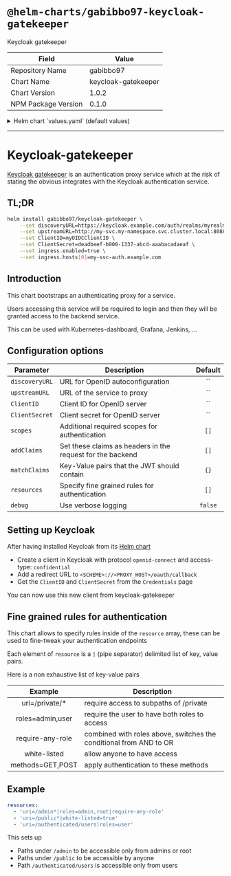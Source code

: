 # `@helm-charts/gabibbo97-keycloak-gatekeeper`

Keycloak gatekeeper

| Field               | Value               |
| ------------------- | ------------------- |
| Repository Name     | gabibbo97           |
| Chart Name          | keycloak-gatekeeper |
| Chart Version       | 1.0.2               |
| NPM Package Version | 0.1.0               |

<details>

<summary>Helm chart `values.yaml` (default values)</summary>

```yaml
# Default values for keycloak-gatekeeper.
# This is a YAML-formatted file.
# Declare variables to be passed into your templates.

replicaCount: 1

image:
  repository: keycloak/keycloak-gatekeeper
  tag: 4.6.0.Final
  pullPolicy: IfNotPresent

nameOverride: ''
fullnameOverride: ''

service:
  type: ClusterIP
  port: 80

ingress:
  enabled: false
  annotations:
    {}
    # kubernetes.io/ingress.class: nginx
    # kubernetes.io/tls-acme: "true"
  path: /
  hosts:
    - chart-example.local
  tls: []
  #  - secretName: chart-example-tls
  #    hosts:
  #      - chart-example.local

resources:
  {}
  # We usually recommend not to specify default resources and to leave this as a conscious
  # choice for the user. This also increases chances charts run on environments with little
  # resources, such as Minikube. If you do want to specify resources, uncomment the following
  # lines, adjust them as necessary, and remove the curly braces after 'resources:'.
  # limits:
  #  cpu: 100m
  #  memory: 128Mi
  # requests:
  #  cpu: 100m
  #  memory: 128Mi

nodeSelector: {}

tolerations: []

affinity: {}

# URL for OpenID autoconfiguration
# On Keycloak <server>/auth/realms/<realm_name>
discoveryURL: ''

# Service to proxy after successful authentication
# upstreamURL: http://my-service.my-namespace.svc.cluster.local:8088
upstreamURL: ''

# OpenID ClientID and secret
ClientID: ''
ClientSecret: ''

# Sets the encryption key used to encode the session state
# If not set it defaults to a random 32 characters alphanumeric string
encryptionKey: ''

# Require the following scopes in the request
scopes: []

# The following claims will be added to the headers of the request
# addClaims:
# - username
# - email
# - some_claim
# Will register three headers: X-Auth-Username, X-Auth-Email, X-Auth-Some-Claim
addClaims: []

# This allows to verify that a received JWT matches the expectations
matchClaims: {}

# These rules specify different authentication strategies for different URLs
# they follow this pattern: "key1=value1|key2=value2"
# Here is a non exhaustive list of key-value pairs
#   uri=/private/*    require access to subpaths of /private
#   roles=admin,user  require the user to have both roles to access
#   require-any-role  combined with roles above, switches the conditional from AND to OR
#   white-listed      allow anyone to have access
#   methods=GET,POST  apply authentication to these methods
rules: []

# Print verbose logs
debug: false

rbac:
  # Specifies whether RBAC resources should be created
  create: true

serviceAccount:
  # Specifies whether a ServiceAccount should be created
  create: true
  # The name of the ServiceAccount to use.
  # If not set and create is true, a name is generated using the fullname template
  name:

# Expose Prometheus metrics
prometheusMetrics: true
```

</details>

---

# Keycloak-gatekeeper

[Keycloak gatekeeper](https://github.com/keycloak/keycloak-gatekeeper) is an authentication proxy service which at the risk of stating the obvious integrates with the Keycloak authentication service.

## TL;DR

```bash
helm install gabibbo97/keycloak-gatekeeper \
    --set discoveryURL=https://keycloak.example.com/auth/realms/myrealm \
    --set upstreamURL=http://my-svc.my-namespace.svc.cluster.local:8088 \
    --set ClientID=myOIDCClientID \
    --set ClientSecret=deadbeef-b000-1337-abcd-aaabacadaeaf \
    --set ingress.enabled=true \
    --set ingress.hosts[0]=my-svc-auth.example.com
```

## Introduction

This chart bootstraps an authenticating proxy for a service.

Users accessing this service will be required to login and then they will be granted access to the backend service.

This can be used with Kubernetes-dashboard, Grafana, Jenkins, ...

## Configuration options

| Parameter      | Description                                                | Default |
| -------------- | ---------------------------------------------------------- | :-----: |
| `discoveryURL` | URL for OpenID autoconfiguration                           |   ``    |
| `upstreamURL`  | URL of the service to proxy                                |   ``    |
| `ClientID`     | Client ID for OpenID server                                |   ``    |
| `ClientSecret` | Client secret for OpenID server                            |   ``    |
| `scopes`       | Additional required scopes for authentication              |  `[]`   |
| `addClaims`    | Set these claims as headers in the request for the backend |  `[]`   |
| `matchClaims`  | Key-Value pairs that the JWT should contain                |  `{}`   |
| `resources`    | Specify fine grained rules for authentication              |  `[]`   |
| `debug`        | Use verbose logging                                        | `false` |

## Setting up Keycloak

After having installed Keycloak from its [Helm chart](https://github.com/helm/charts/tree/master/stable/keycloak)

- Create a client in Keycloak with protocol `openid-connect` and access-type: `confidential`
- Add a redirect URL to `<SCHEME>://<PROXY_HOST>/oauth/callback`
- Get the `ClientID` and `ClientSecret` from the `Credentials` page

You can now use this new client from keycloak-gatekeeper

## Fine grained rules for authentication

This chart allows to specify rules inside of the `resource` array, these can be used to fine-tweak your authentication endpoints

Each element of `resource` is a `|` (pipe separator) delimited list of key, value pairs.

Here is a non exhaustive list of key-value pairs

|     Example      | Description                                                        |
| :--------------: | ------------------------------------------------------------------ |
| uri=/private/\*  | require access to subpaths of /private                             |
| roles=admin,user | require the user to have both roles to access                      |
| require-any-role | combined with roles above, switches the conditional from AND to OR |
|   white-listed   | allow anyone to have access                                        |
| methods=GET,POST | apply authentication to these methods                              |

## Example

```yaml
resources:
  - 'uri=/admin*|roles=admin,root|require-any-role'
  - 'uri=/public*|white-listed=true'
  - 'uri=/authenticated/users|roles=user'
```

This sets up

- Paths under `/admin` to be accessible only from admins or root
- Paths under `/public` to be accessible by anyone
- Path `/authenticated/users` is accessible only from users
